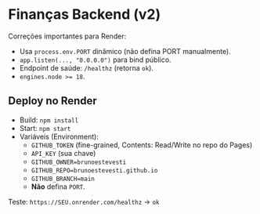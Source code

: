 # Finanças Backend (v2)

Correções importantes para Render:
- Usa `process.env.PORT` dinâmico (não defina PORT manualmente).
- `app.listen(..., "0.0.0.0")` para bind público.
- Endpoint de saúde: `/healthz` (retorna `ok`).
- `engines.node >= 18`.

## Deploy no Render
- Build: `npm install`
- Start: `npm start`
- Variáveis (Environment):
  - `GITHUB_TOKEN` (fine-grained, Contents: Read/Write no repo do Pages)
  - `API_KEY` (sua chave)
  - `GITHUB_OWNER=brunoestevesti`
  - `GITHUB_REPO=brunoestevesti.github.io`
  - `GITHUB_BRANCH=main`
  - **Não** defina `PORT`.

Teste: `https://SEU.onrender.com/healthz` → `ok`
